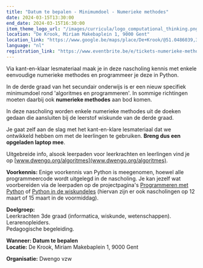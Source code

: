 ```yaml
---
title: "Datum te bepalen - Minimumdoel - Numerieke methodes"
date: 2024-03-15T13:30:00
end_date: 2024-03-15T16:30:00
item_theme_logo_url: "/images/curricula/logo_computational_thinking.png"
location: "De Krook, Miriam Makebaplein 1, 9000 Gent"
location_link: "https://www.google.be/maps/place/De+Krook/@51.0486039,3.7264986,17z/data=!3m1!4b1!4m6!3m5!1s0x47c3714effffffff:0x9b1a2c7f1cb8c825!8m2!3d51.0486039!4d3.7286873!16s%2Fg%2F1hc0gcm5l"
language: "nl"
registration_link: "https://www.eventbrite.be/e/tickets-numerieke-methodes-731763252587"
---
```

Via kant-en-klaar lesmateriaal maak je in deze nascholing kennis met enkele eenvoudige numerieke methodes en programmeer je deze in Python.

In de derde graad van het secundair onderwijs is er een nieuw specifiek minimumdoel rond 'algoritmes en programmeren'. In sommige richtingen moeten daarbij ook **numerieke methodes** aan bod komen.

In deze nascholing worden enkele numerieke methodes uit de doeken gedaan die aansluiten bij de leerstof wiskunde van de derde graad.

Je gaat zelf aan de slag met het kant-en-klare lesmateriaal dat we ontwikkeld hebben om met de leerlingen te gebruiken. **Breng dus een opgeladen laptop mee**.

Uitgebreide info, alsook leerpaden voor leerkrachten en leerlingen vind je op [www.dwengo.org/algoritmes](www.dwengo.org/algoritmes).

**Voorkennis:** Enige voorkennis van Python is meegenomen, hoewel alle programmeercode wordt uitgelegd in de nascholing. Je kan jezelf wat voorbereiden via de leerpaden op de projectpagina's [Programmeren met Python](https://www.dwengo.org/python) of [Python in de wiskundeles](https://www.dwengo.org/wiskunde) (hiervan zijn er ook nascholingen op 12 maart of 15 maart in de voormiddag).

**Doelgroep:** <br>
Leerkrachten 3de graad (informatica, wiskunde, wetenschappen).<br> 
Lerarenopleiders.<br>
Pedagogische begeleiding.

**Wanneer: Datum te bepalen**<br>
**Locatie:** De Krook, Miriam Makebaplein 1, 9000 Gent<br>

**Organisatie:** Dwengo vzw
